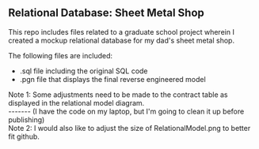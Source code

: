 ## Relational Database: Sheet Metal Shop

This repo includes files related to a graduate school project wherein I created a mockup relational database for my dad's sheet metal shop. 

The following files are included:
- .sql file including the original SQL code
- .pgn file that displays the final reverse engineered model

<div>
  Note 1: Some adjustments need to be made to the contract table as displayed in the relational model diagram.
<div>
  ------- (I have the code on my laptop, but I'm going to clean it up before publishing)
</br>Note 2: I would also like to adjust the size of RelationalModel.png to better fit github. 
